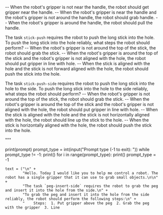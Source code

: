 
-- When the robot's gripper is not near the handle, the robot should get gripper near the handle.
-- When the robot's gripper is near the handle and the robot's gripper is not around the handle, the robot should grab handle.
-- When the robot's gripper is around the handle, the robot should pull the handle.

The task `stick-push` requires the robot to push the long stick into the hole.
To push the long stick into the hole reliably, what steps the robot should perform?
-- When the robot's gripper is not around the top of the stick, the robot should grab the stick.
-- When the robot's gripper is around the top of the stick and the robot's gripper is not aligned with the hole, the robot should put gripper in line with hole.
-- When the stick is aligned with the hole and the stick is not forward aligned with the hole, the robot should push the stick into the hole.

The task `stick-push-side` requires the robot to push the long stick into the hole to the side.
To push the long stick into the hole to the side reliably, what steps the robot should perform?
-- When the robot's gripper is not around the top of the stick, the robot should grab the stick.
-- When the robot's gripper is around the top of the stick and the robot's gripper is not aligned with the hole, the robot should put gripper in line with hole.
-- When the stick is aligned with the hole and the stick is not horizontally aligned with the hole, the robot should line up the stick to the hole.
-- When the stick is horizontally aligned with the hole, the robot should push the stick into the hole.

"""

print(prompt)
prompt_type = int(input("Prompt type (-1 to exit): "))
while prompt_type != -1:
    print()
    for i in range(prompt_type):
        print()
    prompt_type = -1

    text = ("\n" +
            "Hello. Today I would like you to help me control a robot. The robot has a single gripper that it can use to grab small objects.\n\n" +
            "The task `peg-insert-side` requires the robot to grab the peg and insert it into the hole from the side.\n" +
            "To grab the peg and insert it into the hole from the side reliably, the robot should perform the following steps:\n" +
            "    Steps:  1. Put gripper above the peg  2. Grab the peg with the gripper  3. Line